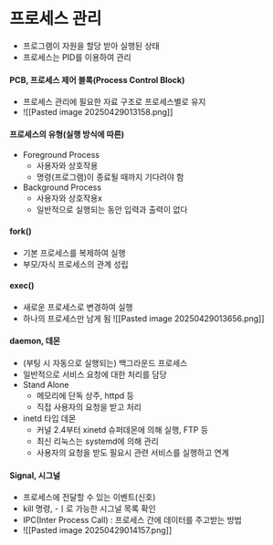 # 프로세스 관리
- 프로그램이 자원을 할당 받아 실행된 상태
- 프로세스는 PID를 이용하여 관리

#### PCB, 프로세스 제어 블록(Process Control Block)
- 프로세스 관리에 필요한 자료 구조로 프로세스별로 유지
- ![[Pasted image 20250429013158.png]]

#### 프로세스의 유형(실행 방식에 따른)
- Foreground Process
	- 사용자와 상호작용
	- 명령(프로그램)이 종료될 때까지 기다려야 함
- Background Process
	- 사용자와 상호작용x
	- 일반적으로 실행되는 동안 입력과 출력이 없다

#### fork()
- 기본 프로세스를 복제하여 실행
- 부모/자식 프로세스의 관계 성립

#### exec()
- 새로운 프로세스로 변경하여 실행
- 하나의 프로세스만 남게 됨
![[Pasted image 20250429013656.png]]

#### daemon, 데몬
- (부팅 시 자동으로 실행되는) 백그라운드 프로세스
- 일반적으로 서비스 요청에 대한 처리를 담당
- Stand Alone
	- 메모리에 단독 상주, httpd 등
	- 직접 사용자의 요청을 받고 처리
- inetd 타입 데몬
	- 커널 2.4부터 xinetd 슈퍼데몬에 의해 실행, FTP 등
	- 최신 리눅스는 systemd에 의해 관리
	- 사용자의 요청을 받도 필요시 관련 서비스를 실행하고 연계

#### Signal, 시그널
- 프로세스에 전달할 수 있는 이벤트(신호)
- kill 명령, -ㅣ로 가능한 시그널 목록 확인
- IPC(Inter Process Call) : 프로세스 간에 데이터를 주고받는 방법
- ![[Pasted image 20250429014157.png]]


